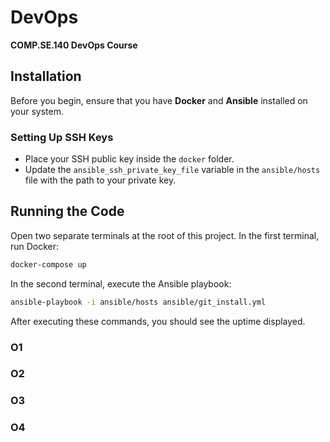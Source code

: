 # DevOps    
**COMP.SE.140 DevOps Course**  

## Installation    
Before you begin, ensure that you have **Docker** and **Ansible** installed on your system.  

### Setting Up SSH Keys  
- Place your SSH public key inside the `docker` folder.   
- Update the `ansible_ssh_private_key_file` variable in the `ansible/hosts` file with the path to your private key.   

## Running the Code  
Open two separate terminals at the root of this project. In the first terminal, run Docker:  
```bash
docker-compose up  
```
In the second terminal, execute the Ansible playbook:  
```bash
ansible-playbook -i ansible/hosts ansible/git_install.yml
```
After executing these commands, you should see the uptime displayed.  

### O1
### O2
### O3
### O4

